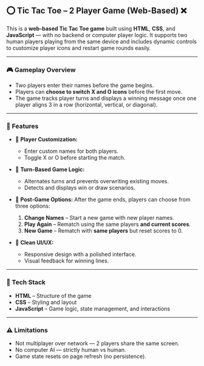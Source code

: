 

## ⭕ Tic Tac Toe – 2 Player Game (Web-Based) ❌

This is a **web-based Tic Tac Toe game** built using **HTML**, **CSS**, and **JavaScript** — with no backend or computer player logic. It supports two human players playing from the same device and includes dynamic controls to customize player icons and restart game rounds easily.

---

### 🎮 Gameplay Overview

* Two players enter their names before the game begins.
* Players can **choose to switch X and O icons** before the first move.
* The game tracks player turns and displays a winning message once one player aligns 3 in a row (horizontal, vertical, or diagonal).

---

### 🧩 Features

* 👤 **Player Customization:**

  * Enter custom names for both players.
  * Toggle X or O before starting the match.

* 🧠 **Turn-Based Game Logic:**

  * Alternates turns and prevents overwriting existing moves.
  * Detects and displays win or draw scenarios.

* 🔁 **Post-Game Options:**
  After the game ends, players can choose from three options:

  1. **Change Names** – Start a new game with new player names.
  2. **Play Again** – Rematch using the same players **and current scores**.
  3. **New Game** – Rematch with **same players** but reset scores to 0.

* 🧼 **Clean UI/UX:**

  * Responsive design with a polished interface.
  * Visual feedback for winning lines.

---

### 🔧 Tech Stack

* **HTML** – Structure of the game
* **CSS** – Styling and layout
* **JavaScript** – Game logic, state management, and interactions

---

### ⚠️ Limitations

* Not multiplayer over network — 2 players share the same screen.
* No computer AI — strictly human vs human.
* Game state resets on page refresh (no persistence).



